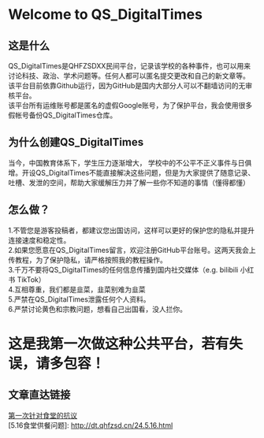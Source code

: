 # Welcome to QS_DigitalTimes  
## 这是什么  
QS_DigitalTimes是QHFZSDXX民间平台，记录该学校的各种事件，也可以用来讨论科技、政治、学术问题等。任何人都可以匿名提交更改和自己的新文章等。  
该平台目前依靠Github运行，因为GitHub是国内大部分人可以不翻墙访问的无审核平台。  
该平台所有运维账号都是匿名的虚假Google账号，为了保护平台，我会使用很多假帐号备份QS_DigitalTimes仓库。  
## 为什么创建QS_DigitalTimes    
当今，中国教育体系下，学生压力逐渐增大， 学校中的不公平不正义事件与日俱增。开设QS_DigitalTimes不能直接解决这些问题，但是为大家提供了随意记录、吐槽、发泄的空间，帮助大家缓解压力并了解一些你不知道的事情（懂得都懂）  
## 怎么做？  
1.不管您是游客投稿者，都建议您出国访问，这样可以更好的保护您的隐私并提升连接速度和稳定性。  
2.如果您愿意在QS_DigitalTimes留言，欢迎注册GitHub平台账号。这两天我会上传教程，为了保护隐私，请严格按照我的教程操作。  
3.千万不要将QS_DigitalTimes的任何信息传播到国内社交媒体（e.g. bilibili 小红书 TikTok）  
4.互相尊重，我们都是韭菜，韭菜别难为韭菜  
5.严禁在QS_DigitalTimes泄露任何个人资料。  
6.严禁讨论黄色和宗教问题，想看自己出国看，没人拦你。  
# 这是我第一次做这种公共平台，若有失误，请多包容！  
## 文章直达链接
[第一次针对食堂的抗议](关于5.10食堂问题)  
[5.16食堂供餐问题]: http://dt.qhfzsd.cn/24.5.16.html  
   


